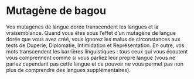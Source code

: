 # Mutagène de bagou

<p> Vos mutagènes de langue dorée transcendent les langues et la vraisemblance. Quand vous êtes sous l’effet d’un mutagène de langue dorée que vous avez créé, vous ignorez les malus de circonstances aux tests de Duperie, Diplomatie, Intimidation et Représentation. En outre, vos mots transcendent les barrières linguistiques : tous ceux qui vous écoutent vous comprennent comme si vous parliez leur propre langue (vous ne parlez cependant pas cette langue et ce pouvoir ne vous permet pas non plus de comprendre des langues supplémentaires).</p>